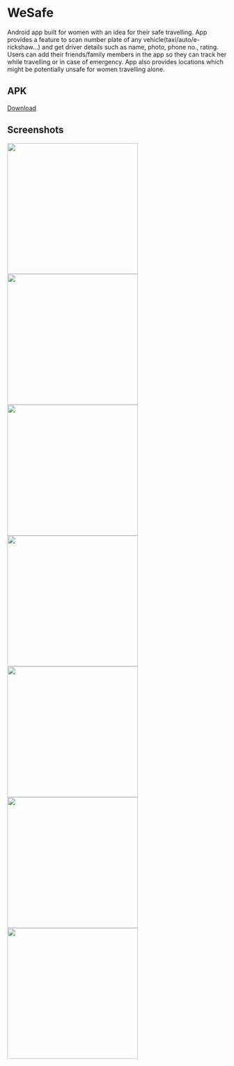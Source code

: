 # WeSafe
Android app built for women with an idea for their safe travelling. App provides a feature to scan number plate of any vehicle(taxi/auto/e-rickshaw...) and get driver details such as name, photo, phone no., rating. Users can add their friends/family members in the app so they can track her while travelling or in case of emergency. App also provides locations which might be potentially unsafe for women travelling alone.

## APK
<a i="raw-url" href="https://raw.githubusercontent.com/Dhruv-Kapoor/WeSafe/master/apk/WeSafe.apk">Download</a>
## Screenshots
<img src="https://github.com/Dhruv-Kapoor/WeSafe/blob/master/screenshots/screenshot1.jpg" width=300>  <img src="https://github.com/Dhruv-Kapoor/WeSafe/blob/master/screenshots/screenshot2.jpg" width=300>  
<img src="https://github.com/Dhruv-Kapoor/WeSafe/blob/master/screenshots/screenshot3.jpg" width=300>  <img src="https://github.com/Dhruv-Kapoor/WeSafe/blob/master/screenshots/screenshot4.jpg" width=300>  
<img src="https://github.com/Dhruv-Kapoor/WeSafe/blob/master/screenshots/screenshot5.jpg" width=300>  <img src="https://github.com/Dhruv-Kapoor/WeSafe/blob/master/screenshots/screenshot6.jpg" width=300>  
<img src="https://github.com/Dhruv-Kapoor/WeSafe/blob/master/screenshots/screenshot7.jpg" width=300>
